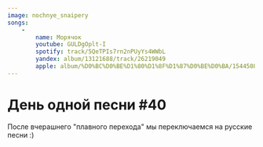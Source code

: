 ```yaml
---
image: nochnye_snaipery
songs:
    -
        name: Морячок
        youtube: GULDgOplt-I
        spotify: track/5QeTPIs7rn2nPUyYs4WWbL
        yandex: album/13121688/track/26219049
        apple: album/%D0%BC%D0%BE%D1%80%D1%8F%D1%87%D0%BE%D0%BA/1544508295?i=1544508438
---
```

# День одной песни #40

После вчерашнего "плавного перехода" мы
переключаемся на русские песни :)